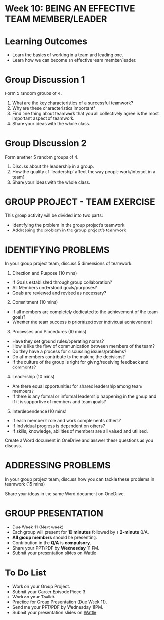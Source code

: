 # Week 10: BEING AN EFFECTIVE TEAM MEMBER/LEADER

# Learning Outcomes

* Learn the basics of working in a team and leading one.
* Learn how we can become an effective team member/leader.


# Group Discussion 1

Form 5 random groups of 4.

1. What are the key characteristics of a successful teamwork?
2. Why are these characteristics important?
3. Find one thing about teamwork that you all collectively agree is the most important aspect of teamwork.
4. Share your ideas with the whole class.

# Group Discussion 2

Form another 5 random groups of 4.

1. Discuss about the leadership in a group.
2. How the quality of ‘leadership’ affect the way people work/interact in a team?
3. Share your ideas with the whole class.

# GROUP PROJECT - TEAM EXERCISE

This group activity will be divided into two parts:

* Identifying the problem in the group project’s teamwork
* Addressing the problem in the group project’s teamwork


# IDENTIFYING PROBLEMS

In your group project team, discuss 5 dimensions of teamwork:

1. Direction and Purpose (10 mins) 
  * If Goals established through group collaboration?
  * All Members understood goals/purposes?
  * Goals are reviewed and revised as necessary?
2. Commitment (10 mins)
  * If all members are completely dedicated to the achievement of the team goals?
  * Whether the team success is prioritized over individual achievement?
3. Processes and Procedures (10 mins)
  * Have they set ground rules/operating norms?
  * How is like the flow of communication between members of the team?
  * Do they have a process for discussing issues/problems?
  * Do all members contribute to the making the decisions?
  * If the culture of the group is right for giving/receiving feedback and comments?
4. Leadership (10 mins)
  * Are there equal opportunities for shared leadership among team members?
  * If there is any formal or informal leadership happening in the group and if it is supportive of members and team goals?
5. Interdependence (10 mins)
  * If each member’s role and work complements others?
  * If Individual progress is dependent on others?
  * If skills, knowledge, abilities of members are all valued and utilized.

Create a Word document in OneDrive and answer these questions as you discuss.


# ADDRESSING PROBLEMS

In your group project team, discuss how you can tackle these problems in teamwork (15 mins)

Share your ideas in the same Word document on OneDrive.


# GROUP PRESENTATION

* Due Week 11 (Next week)
* Each group will present for **10 minutes** followed by a **2-minute** Q/A.
* **All group members** should be presenting.
* Contribution in the **Q/A** is **compulsory**.
* Share your PPT/PDF by **Wednesday** 11 PM.
* Submit your presentation slides on [Wattle](https://wattlecourses.anu.edu.au/mod/assign/view.php?id=2887859)


# To Do List
* Work on your Group Project.
* Submit your Career Episode Piece 3.
* Work on your Toolkit.
* Practice for Group Presentation (Due Week 11).
* Send me your PPT/PDF by Wednesday 11PM.
* Submit your presentation slides on [Wattle](https://wattlecourses.anu.edu.au/mod/assign/view.php?id=2887859)
